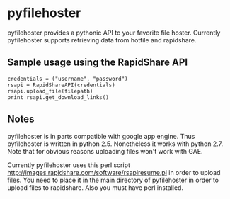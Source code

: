 pyfilehoster
=======

pyfilehoster provides a pythonic API to your favorite file hoster. Currently pyfilehoster supports retrieving data from hotfile and rapidshare.

## Sample usage using the RapidShare API
    credentials = ("username", "password")
    rsapi = RapidShareAPI(credentials)
    rsapi.upload_file(filepath)
    print rsapi.get_download_links()

Notes
--------
pyfilehoster is in parts compatible with google app engine. Thus pyfilehoster is written in python 2.5. Nonetheless it works with python 2.7.
Note that for obvious reasons uploading files won't work with GAE.

Currently pyfilehoster uses this perl script http://images.rapidshare.com/software/rsapiresume.pl in order to upload files.
You need to place it in the main directory of pyfilehoster in order to upload files to rapidshare. Also you must have perl installed.